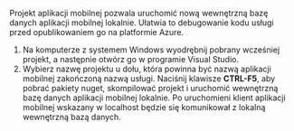 

Projekt aplikacji mobilnej pozwala uruchomić nową wewnętrzną bazę danych aplikacji mobilnej lokalnie. Ułatwia to debugowanie kodu usługi przed opublikowaniem go na platformie Azure.

1. Na komputerze z systemem Windows wyodrębnij pobrany wcześniej projekt, a następnie otwórz go w programie Visual Studio.
2. Wybierz nazwę projektu u dołu, która powinna być nazwą aplikacji mobilnej zakończoną nazwą usługi. Naciśnij klawisze **CTRL-F5**, aby pobrać pakiety nuget, skompilować projekt i uruchomić wewnętrzną bazę danych aplikacji mobilnej lokalnie. Po uruchomieni klient aplikacji mobilnej wskazany w localhost będzie się komunikował z lokalną wewnętrzną bazą danych. 



<!--HONumber=Jan17_HO3-->


